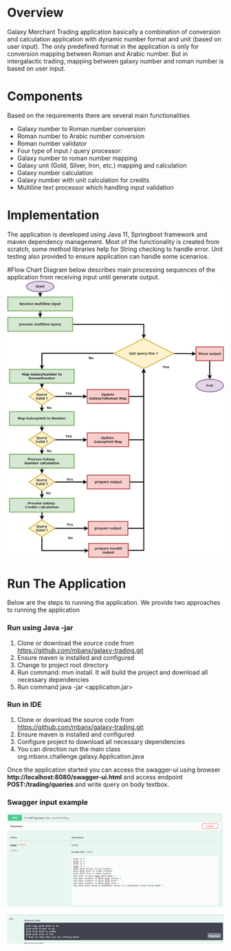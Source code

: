 # Overview
Galaxy Merchant Trading application basically a combination of conversion and calculation application with dynamic number format and unit (based on user input). The only predefined format in the application is only for conversion mapping between Roman and Arabic number. But in intergalactic trading, mapping between galaxy number and roman number is based on user input.  

# Components
Based on the requirements there are several main functionalities
* Galaxy number to Roman number conversion
* Roman number to Arabic number conversion
* Roman number validator
* Four type of input / query processor:
* Galaxy number to roman number mapping
* Galaxy unit (Gold, Silver, Iron, etc.) mapping and calculation
* Galaxy number calculation
* Galaxy number with unit calculation for credits
* Multiline text processor which handling input validation 

# Implementation
The application is developed using Java 11, Springboot framework and maven dependency management.
Most of the functionality is created from scratch, some method libraries help for String checking to handle error. 
Unit testing also provided to ensure application can handle some scenarios.

#Flow Chart
Diagram below describes main processing sequences of the application from receiving input until generate output.
![alt text](https://github.com/mbanx/galaxy-trading/blob/master/img/flowchart.png?raw=true)

# Run The Application
Below are the steps to running the application. We provide two approaches to running the application
### Run using Java -jar
1.	Clone or download the source code from https://github.com/mbanx/galaxy-trading.git
2.	Ensure maven is installed and configured
3.	Change to project root directory
4.	Run command: mvn install. It will build the project and download all necessary dependencies
5.	Run command java -jar <application.jar>

### Run in IDE
1.	Clone or download the source code from https://github.com/mbanx/galaxy-trading.git
2.	Ensure maven is installed and configured
3.	Configure project to download all necessary dependencies
4.	You can direction run the main class org.mbanx.challenge.galaxy.Application.java

Once the application started you can access the swagger-ui using browser **http://localhost:8080/swagger-ui.html** and access endpoint **POST:/trading/queries** and write query on body textbox.

### Swagger input example
![alt text](https://github.com/mbanx/galaxy-trading/blob/master/img/input.png?raw=true)

![alt text](https://github.com/mbanx/galaxy-trading/blob/master/img/output.png?raw=true)
